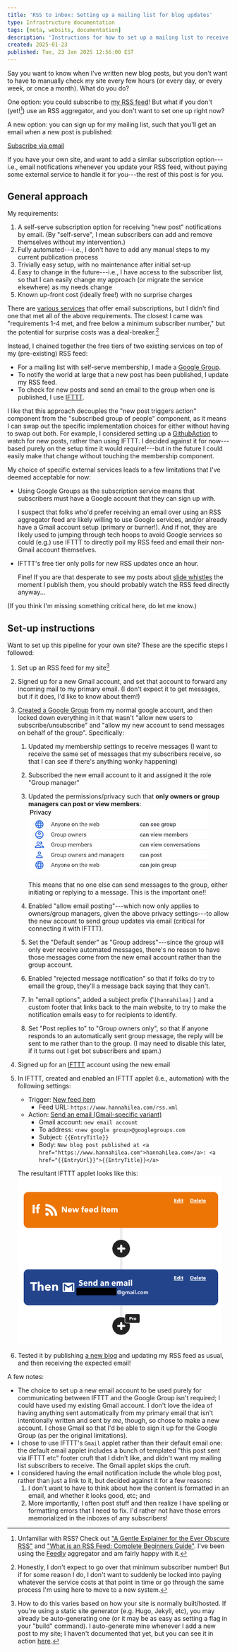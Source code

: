 ```yaml
---
title: 'RSS to inbox: Setting up a mailing list for blog updates'
type: Infrastructure documentation
tags: [meta, website, documentation]
description: 'Instructions for how to set up a mailing list to receive notifications about new posts, using RSS, IFTTT, and Google Groups.'
created: 2025-01-23
published: Tue, 23 Jan 2025 12:56:00 EST
---
```


Say you want to know when I've written new blog posts, but you don't want to have to manually check my site every few hours (or every day, or every week, or once a month). What do you do?

One option: you could subscribe to [my RSS feed](/rss.xml)! But what if you don't (yet![^RSS]) use an RSS aggregator, and you don't want to set one up right now? 

[^RSS]: Unfamiliar with RSS? Check out ["A Gentle Explainer for the Ever Obscure RSS"](https://cuene.com/2023/03/07/a-gentle-explainer-for-the-ever-obscure-rss/) and ["What is an RSS Feed: Complete Beginners Guide"](https://riverside.fm/blog/what-is-an-rss-feed). I've been using the [Feedly](https://feedly.com/) aggregator and am fairly happy with it.


A new option: you can sign up for my mailing list, such that you'll get an email when a new post is published:
<div class="centered-children">
<div class="blog-footer">
<a class="button" href="http://groups.google.com/group/hannahilea-blog-rss" target="_blank" rel="noreferrer noopener">Subscribe via email</a>
</div></div>

If you have your own site, and want to add a similar subscription option---i.e., email notifications whenever you update your RSS feed, without paying some external service to handle it for you---the rest of this post is for you. 

## General approach 

My requirements:

1. A self-serve subscription option for receiving "new post" notifications by email. (By "self-serve", I mean subscribers can add and remove themselves without my intervention.)
2. Fully automated---i.e., I don't have to add any manual steps to my current publication process
3. Trivially easy setup, with no maintenance after initial set-up
4. Easy to change in the future---i.e., I have access to the subscriber list, so that I can easily change my approach (or migrate the service elsewhere) as my needs change
5. Known up-front cost (ideally free!) with no surprise charges

There are [various services](https://buttondown.com/alternatives) that offer email subscriptions, but I didn't find one that met all of the above requirements. The closest I came was "requirements 1-4 met, and free below a minimum subscriber number," but the potential for surprise costs was a deal-breaker.[^free] 

[^free]: Honestly, I don't expect to go over that minimum subscriber number! But if for some reason I do, I don't want to suddenly be   locked into paying whatever the service costs at that point in time or go through the same process I'm using here to move to a new system.

Instead, I chained together the free tiers of two existing services on top of my (pre-existing) RSS feed: 

- For a mailing list with self-serve membership, I made a [Google Group](https://support.google.com/groups/answer/46601).
- To notify the world at large that a new post has been published, I update my RSS feed.
- To check for new posts and send an email to the group when one is published, I use [IFTTT](https://ifttt.com/).

I like that this approach decouples the "new post triggers action" component from the "subscribed group of people" component, as it means I can swap out the specific implementation choices for either without having to swap out both. For example, I considered setting up a [GithubAction](https://docs.github.com/en/actions) to watch for new posts, rather than using IFTTT. I decided against it for now---based purely on the setup time it would require!---but in the future I could easily make that change without touching the membership component.

My choice of specific external services leads to a few limitations that I've deemed acceptable for now:

- Using Google Groups as the subscription service means that subscribers must have a Google account that they can sign up with. 

    I suspect that folks who'd prefer receiving an email over using an RSS aggregator feed are likely willing to use Google services, and/or already have a Gmail account setup (primary or burner!). And if not, they are likely used to jumping through tech hoops to avoid Google services so could (e.g.) use IFTTT to directly poll my RSS feed and email their non-Gmail account themselves.
- IFTTT's free tier only polls for new RSS updates once an hour. 

    Fine! If you are that desperate to see my posts about [slide whistles](../slide-whistle-trombone-champ-controller/) the moment I publish them, you should probably watch the RSS feed directly anyway...

(If you think I'm missing something critical here, do let me know.)


## Set-up instructions

Want to set up this pipeline for your own site? These are the specific steps I followed:

1. Set up an RSS feed for my site[^setup]
2. Signed up for a new Gmail account, and set that account to forward any incoming mail to my primary email. (I don't expect it to get messages, but if it does, I'd like to know about them!)
3. [Created a Google Group](https://support.google.com/groups/answer/2464926) from my normal google account, and then locked down everything in it that wasn't "allow new users to subscribe/unsubscribe" and "allow my new account to send messages on behalf of the group". Specifically:
    1. Updated my membership settings to receive messages (I want to receive the same set of messages that my subscribers receive, so that I can see if there's anything wonky happening)
    2. Subscribed the new email account to it and assigned it the role "Group manager"
    3. Updated the permissions/privacy such that **only owners or group managers can post or view members**: 
        ![](./assets/privacy.png)

        This means that no one else can send messages to the group, either initiating or replying to a message. This is the important one!!
    4. Enabled "allow email posting"---which now only applies to owners/group managers, given the above privacy settings---to allow the new account to send group updates via email (critical for connecting it with IFTTT).
    5. Set the "Default sender" as "Group address"---since the group will only ever receive automated messages, there's no reason to have those messages come from the new email account rather than the group account.
    5. Enabled "rejected message notification" so that if folks do try to email the group, they'll a message back saying that they can't.
    5. In "email options", added a subject prefix ('`[hannahilea]` ) and a custom footer that links back to the main website, to try to make the notification emails easy to for recipients to identify.
    6. Set "Post replies to" to "Group owners only", so that if anyone responds to an automatically sent group message, the reply will be sent to me rather than to the group. (I may need to disable this later, if it turns out I get bot subscribers and spam.)

4. Signed up for an [IFTTT](https://ifttt.com/) account using the new email 
5. In IFTTT, created and enabled an IFTTT applet (i.e., automation) with the following settings: 
    
    - Trigger: [New feed item](https://ifttt.com/feed/details) 
        - Feed URL: `https://www.hannahilea.com/rss.xml`
    - Action: [Send an email (Gmail-specific variant)](https://ifttt.com/gmail/details)
        - Gmail account: `new email account`
        - To address: `<new google group>@googlegroups.com`
        - Subject: `{{EntryTitle}}`
        - Body: `New blog post published at <a href="https://www.hannahilea.com">hannahilea.com</a>: <a href="{{EntryUrl}}">{{EntryTitle}}</a>`
    
    The resultant IFTTT applet looks like this: ![two rectangles stacked horizontally, with a plus sign between them; top rectangle is labeled "If new feed item", bottom is "Then send an email"](./assets/applet.png)

6. Tested it by publishing [a new blog](../autobibliography-1/) and updating my RSS feed as usual, and then receiving the expected email!

[^setup]: How to do this varies based on how your site is normally built/hosted. If you're using a static site generator (e.g. Hugo, Jekyll, etc), you may already be auto-generating one (or it may be as easy as setting a flag in your "build" command). I auto-generate mine whenever I add a new post to my site; I haven't documented that yet, but you can see it in action [here](https://github.com/hannahilea/hannahilea.github.io/blob/99ef4a67ead996f7f999b987e7eceee12c058210/build-site/run.jl#L198).

A few notes:

- The choice to set up a new email account to be used purely for communicating between IFTTT and the Google Group  isn't required; I could have used my existing Gmail account. I don't love the idea of having anything sent automatically from my primary email that isn't intentionally written and sent by *me*, though, so chose to make a new account. I chose Gmail so that I'd be able to sign it up for the Google Group (as per the original limitations).
- I chose to use IFTTT's `Gmail` applet rather than their default email one: the default email applet includes a bunch of templated "this post sent via IFTTT etc" footer cruft that I didn't like, and didn't want my mailing list subscribers to receive. The Gmail applet skips the cruft.
- I considered having the email notification include the whole blog post, rather than just a link to it, but decided against it for a few reasons: 
    1. I don't want to have to think about how the content is formatted in an email, and whether it looks good, etc; and
    2. More importantly, I often post stuff and then realize I have spelling or formatting errors that I need to fix. I'd rather not have those errors memorialized in the inboxes of any subscribers!

